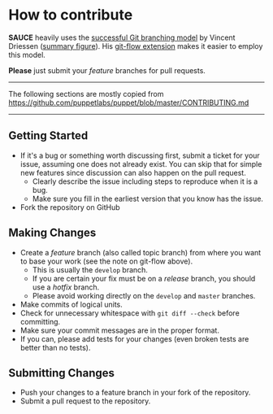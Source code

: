 # How to contribute

**SAUCE** heavily uses the
[successful Git branching model](http://nvie.com/posts/a-successful-git-branching-model/)
by Vincent Driessen
([summary figure](http://nvie.com/files/Git-branching-model.pdf)).
His [git-flow extension](https://github.com/nvie/gitflow) makes it easier to employ this model.

**Please** just submit your *feature* branches for pull requests.

---

The following sections are mostly copied from https://github.com/puppetlabs/puppet/blob/master/CONTRIBUTING.md

---

## Getting Started

* If it's a bug or something worth discussing first, submit a ticket for your issue,
  assuming one does not already exist. You can skip that for simple new features
  since discussion can also happen on the pull request.
  * Clearly describe the issue including steps to reproduce when it is a bug.
  * Make sure you fill in the earliest version that you know has the issue.
* Fork the repository on GitHub

## Making Changes

* Create a *feature* branch (also called topic branch) from where you want to base your work
  (see the note on git-flow above).
  * This is usually the `develop` branch.
  * If you are certain your fix must be on a *release* branch, you should use a *hotfix* branch.
  * Please avoid working directly on the `develop` and `master` branches.
* Make commits of logical units.
* Check for unnecessary whitespace with `git diff --check` before committing.
* Make sure your commit messages are in the proper format.
* If you can, please add tests for your changes (even broken tests are better than no tests).

## Submitting Changes

* Push your changes to a feature branch in your fork of the repository.
* Submit a pull request to the repository.
